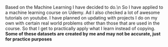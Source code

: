 Based on the Machine Learning I have decided to do.\n
So I have applied to a machine learning course on Udemy.
Ad I also checked a lot of awesome tutorials on youtube.
I have planned on updating with projects I do on my own with certain real world problems other than those that are used in the course.
So that I get to practically apply what I learn instead of copying.
**Some of these datasets are created by me and may not be accurate, just for practice purposes**
